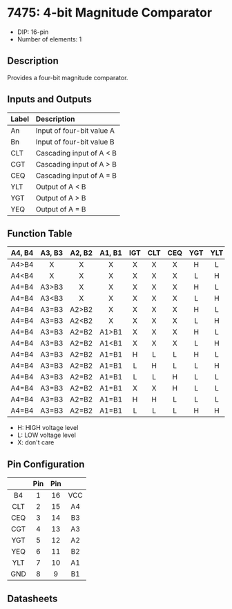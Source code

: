 # 7475: 4-bit Magnitude Comparator

- DIP: 16-pin
- Number of elements: 1

## Description

Provides a four-bit magnitude comparator.

## Inputs and Outputs

| Label | Description                            |
|:----- |:-------------------------------------- |
| An    | Input of four-bit value A              |
| Bn    | Input of four-bit value B              |
| CLT   | Cascading input of A < B               |
| CGT   | Cascading input of A > B               |
| CEQ   | Cascading input of A = B               |
| YLT   | Output of A < B                        |
| YGT   | Output of A > B                        |
| YEQ   | Output of A = B                        |

## Function Table

| A4, B4 | A3, B3 | A2, B2 | A1, B1 | IGT | CLT | CEQ | YGT | YLT | YEQ |
|:------:|:------:|:------:|:------:|:---:|:---:|:---:|:---:|:---:|:---:|
| A4>B4  | X      | X      | X      | X   | X   | X   | H   | L   | L   |
| A4<B4  | X      | X      | X      | X   | X   | X   | L   | H   | L   |
| A4=B4  | A3>B3  | X      | X      | X   | X   | X   | H   | L   | L   |
| A4=B4  | A3<B3  | X      | X      | X   | X   | X   | L   | H   | L   |
| A4=B4  | A3=B3  | A2>B2  | X      | X   | X   | X   | H   | L   | L   |
| A4=B4  | A3=B3  | A2<B2  | X      | X   | X   | X   | L   | H   | L   |
| A4=B4  | A3=B3  | A2=B2  | A1>B1  | X   | X   | X   | H   | L   | L   |
| A4=B4  | A3=B3  | A2=B2  | A1<B1  | X   | X   | X   | L   | H   | L   |
| A4=B4  | A3=B3  | A2=B2  | A1=B1  | H   | L   | L   | H   | L   | L   |
| A4=B4  | A3=B3  | A2=B2  | A1=B1  | L   | H   | L   | L   | H   | L   |
| A4=B4  | A3=B3  | A2=B2  | A1=B1  | L   | L   | H   | L   | L   | H   |
| A4=B4  | A3=B3  | A2=B2  | A1=B1  | X   | X   | H   | L   | L   | H   |
| A4=B4  | A3=B3  | A2=B2  | A1=B1  | H   | H   | L   | L   | L   | L   |
| A4=B4  | A3=B3  | A2=B2  | A1=B1  | L   | L   | L   | H   | H   | L   |

- H: HIGH voltage level
- L: LOW voltage level
- X: don't care

## Pin Configuration

|      | Pin | Pin |      |
|:----:|:---:|:---:|:----:|
| B4   |   1 |  16 | VCC  |
| CLT  |   2 |  15 | A4   |
| CEQ  |   3 |  14 | B3   |
| CGT  |   4 |  13 | A3   |
| YGT  |   5 |  12 | A2   |
| YEQ  |   6 |  11 | B2   |
| YLT  |   7 |  10 | A1   |
| GND  |   8 |   9 | B1   |

## Datasheets
